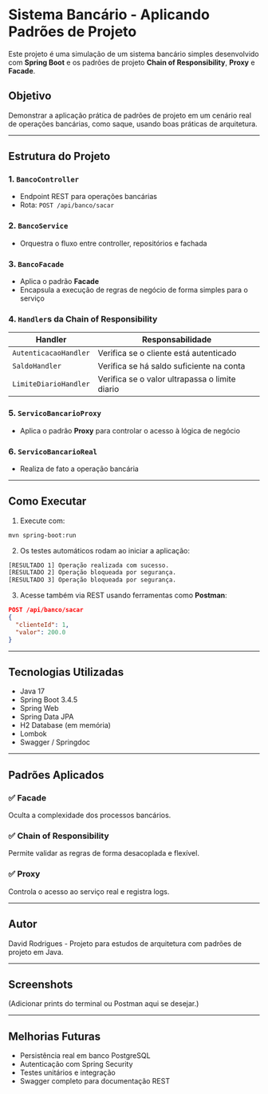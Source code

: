 # Sistema Bancário - Aplicando Padrões de Projeto

Este projeto é uma simulação de um sistema bancário simples desenvolvido com **Spring Boot** e os padrões de projeto **Chain of Responsibility**, **Proxy** e **Facade**.

## Objetivo

Demonstrar a aplicação prática de padrões de projeto em um cenário real de operações bancárias, como saque, usando boas práticas de arquitetura.

---

## Estrutura do Projeto

### 1. `BancoController`

* Endpoint REST para operações bancárias
* Rota: `POST /api/banco/sacar`

### 2. `BancoService`

* Orquestra o fluxo entre controller, repositórios e fachada

### 3. `BancoFacade`

* Aplica o padrão **Facade**
* Encapsula a execução de regras de negócio de forma simples para o serviço

### 4. `Handler`s da Chain of Responsibility

| Handler               | Responsabilidade                               |
| --------------------- | ---------------------------------------------- |
| `AutenticacaoHandler` | Verifica se o cliente está autenticado         |
| `SaldoHandler`        | Verifica se há saldo suficiente na conta       |
| `LimiteDiarioHandler` | Verifica se o valor ultrapassa o limite diario |

### 5. `ServicoBancarioProxy`

* Aplica o padrão **Proxy** para controlar o acesso à lógica de negócio

### 6. `ServicoBancarioReal`

* Realiza de fato a operação bancária

---

## Como Executar

1. Execute com:

```bash
mvn spring-boot:run
```

2. Os testes automáticos rodam ao iniciar a aplicação:

```txt
[RESULTADO 1] Operação realizada com sucesso.
[RESULTADO 2] Operação bloqueada por segurança.
[RESULTADO 3] Operação bloqueada por segurança.
```

3. Acesse também via REST usando ferramentas como **Postman**:

```json
POST /api/banco/sacar
{
  "clienteId": 1,
  "valor": 200.0
}
```

---

## Tecnologias Utilizadas

* Java 17
* Spring Boot 3.4.5
* Spring Web
* Spring Data JPA
* H2 Database (em memória)
* Lombok
* Swagger / Springdoc

---

## Padrões Aplicados

### ✅ **Facade**

Oculta a complexidade dos processos bancários.

### ✅ **Chain of Responsibility**

Permite validar as regras de forma desacoplada e flexível.

### ✅ **Proxy**

Controla o acesso ao serviço real e registra logs.

---

## Autor

David Rodrigues - Projeto para estudos de arquitetura com padrões de projeto em Java.

---

## Screenshots

(Adicionar prints do terminal ou Postman aqui se desejar.)

---

## Melhorias Futuras

* Persistência real em banco PostgreSQL
* Autenticação com Spring Security
* Testes unitários e integração
* Swagger completo para documentação REST
